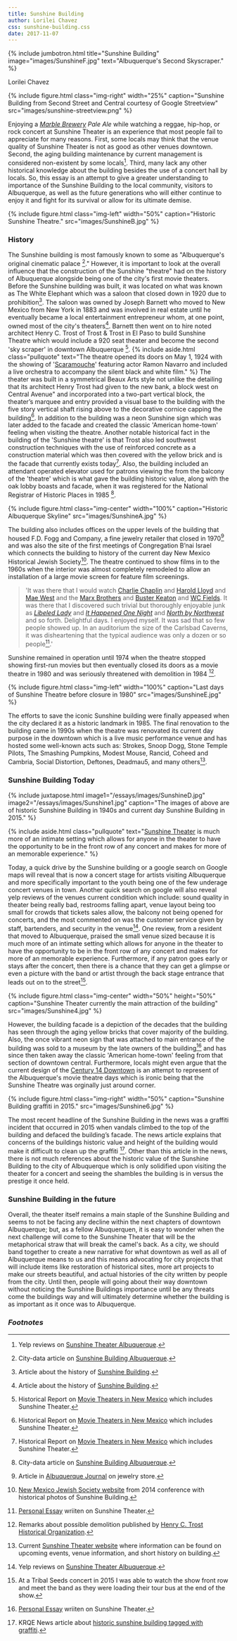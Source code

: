 ```yaml
---
title: Sunshine Building
author: Lorilei Chavez
css: sunshine-building.css
date: 2017-11-07
---
```


{% include jumbotron.html
title="Sunshine Building"
image="images/SunshineF.jpg"
text="Albuquerque's Second Skyscraper."
%} 

Lorilei Chavez


{% include figure.html
class="img-right"
width="25%"
caption="Sunshine Building from Second Street and Central courtesy of Google Streetview"
src="images/sunshine-streetview.png"
%}

Enjoying a *[Marble Brewery](http://www.marblebrewery.com/) Pale Ale* while watching a reggae, hip-hop, or rock concert at Sunshine Theater is an experience that most people fail to appreciate for many reasons. First, some locals may think that the venue quality of Sunshine Theater is not as good as other venues downtown. Second, the aging building maintenance by current management is considered non-existent by some locals[^Yelp-reviews]. Third, many lack any other historical knowledge about the building besides the use of a concert hall by locals. So, this essay is an attempt to give a greater understanding to importance of the Sunshine Building to the local community, visitors to Albuquerque, as well as the future generations who will either continue to enjoy it and fight for its survival or allow for its ultimate demise.

{% include figure.html
class="img-left"
width="50%"
caption="Historic Sunshine Theatre."
src="images/SunshineB.jpg"
%}

### History
The Sunshine building is most famously known to some as "Albuquerque's original cinematic palace [^city-data-article]." However, it is important to look at the overall influence that the construction of the Sunshine "theatre" had on the history of Albuquerque alongside being one of the city's first movie theaters. Before the Sunshine building was built, it was located on what was known as The White Elephant which was a saloon that closed down in 1920 due to prohibition[^historic-abq]. The saloon was owned by Joseph Barnett who moved to New Mexico from New York in 1883 and was involved in real estate until he eventually became a local entertainment entrepreneur whom, at one point, owned most of the city's theaters[^historic-abq]. Barnett then went on to hire noted architect Henry C. Trost of Trost & Trost in El Paso to build Sunshine Theatre which would include a 920 seat theater and become the second 'sky scraper' in downtown Albuquerque [^NM-Historic-preservation].
{% include aside.html
  class="pullquote"
  text="The theatre opened its doors on May 1, 1924 with the showing of '[Scaramouche](http://www.imdb.com/title/tt0014440/)' featuring actor Ramon Navarro and included a live orchestra to accompany the silent black and white film."
  %}
The theater was built in a symmetrical Beaux Arts style not unlike the detailing that its architect Henry Trost had given to the new bank, a block west on Central Avenue" and incorporated into a two-part vertical block, the theater’s marquee and entry provided a visual base to the building with the five story vertical shaft rising above to the decorative cornice capping the building[^NM-Historic-preservation]. In addition to the building was a neon Sunshine sign which was later added to the facade and created the classic 'American home-town' feeling when visiting the theatre. Another notable historical fact in the building of the 'Sunshine theatre' is that Trost also led southwest construction techniques with the use of reinforced concrete as a construction material which was then covered with the yellow brick and is the facade that currently exists today[^NM-Historic-preservation]. Also, the building included an attendant operated elevator used for patrons viewing the from the balcony of the 'theatre' which is what gave the building historic value, along with the oak lobby boasts and facade, when it was registered for the National Registrar of Historic Places in 1985 [^city-data-article]. 

{% include figure.html
  class="img-center"
  width="100%"
  caption="Historic Albuquerque Skyline"
  src="images/SunshineA.jpg" %}

The building also includes offices on the upper levels of the building that housed F.D. Fogg and Company, a fine jewelry retailer that closed in 1970[^ABQ-Journal-article] and was also the site of the first meetings of Congregation B’nai Israel which connects the building to history of the current day New Mexico Historical Jewish Society[^NMJS-website]. The theatre continued to show films in to the 1960s when the interior was almost completely remodeled to allow an installation of a large movie screen for feature film screenings. 

> 'It was there that I would watch [Charlie Chaplin](http://www.imdb.com/name/nm0000122/) and [Harold Lloyd](http://www.imdb.com/name/nm0516001/) and [Mae West](http://www.imdb.com/name/nm0922213/) and the [Marx Brothers](http://www.imdb.com/name/nm2580347/) and [Buster Keaton](http://www.imdb.com/name/nm0000036/?ref_=nv_sr_1) and [WC Fields](http://www.imdb.com/name/nm0001211/?ref_=nv_sr_1). It was there that I discovered such trivial but thoroughly enjoyable junk as *[Libeled Lady](http://www.imdb.com/title/tt0027884/?ref_=nv_sr_2)* and *[It Happened One Night](http://www.imdb.com/title/tt0025316/?ref_=nv_sr_1)* and *[North by Northwest](http://www.imdb.com/title/tt0053125/?ref_=nv_sr_1)* and so forth. Delightful days. I enjoyed myself. It was sad that so few people showed up. In an auditorium the size of the Carlsbad Caverns, it was disheartening that the typical audience was only a dozen or so people[^RJ-Buffalo-Article].'

Sunshine remained in operation until 1974 when the theatre stopped showing first-run movies but then eventually closed its doors as a movie theatre in 1980 and was seriously threatened with demolition in 1984 [^HCT-historical-organization]. 

{% include figure.html
  class="img-left"
  width="100%"
  caption="Last days of Sunshine Theatre before closure in 1980"
  src="images/SunshineE.jpg" %}
  
The efforts to save the iconic Sunshine building were finally appeased when the city declared it as a historic landmark in 1985. The final renovation to the building came in 1990s when the theatre was renovated its current day purpose in the downtown which is a live music performance venue and has hosted some well-known acts such as: Strokes, Snoop Dogg, Stone Temple Pilots, The Smashing Pumpkins, Modest Mouse, Rancid, Coheed and Cambria, Social Distortion, Deftones, Deadmau5, and many others[^Sunshine-live].

### Sunshine Building Today

{% include juxtapose.html
image1="/essays/images/SunshineD.jpg"
image2="/essays/images/Sunshine1.jpg"
caption="The images of above are of historic Sunshine Building in 1940s and current day Sunshine Building in 2015."
%}

{% include aside.html
  class="pullquote"
  text="[Sunshine Theater](http://www.sunshinetheaterlive.com/) is much more of an intimate setting which allows for anyone in the theater to have the opportunity to be in the front row of any concert and makes for more of an memorable experience."
  %}
  
Today, a quick drive by the Sunshine building or a google search on Google maps will reveal that is now a concert stage for artists visiting Albuquerque and more specifically important to the youth being one of the few underage concert venues in town. Another quick search on google will also reveal yelp reviews of the venues current condition which include: sound quality in theater being really bad, restrooms falling apart, venue layout being too small for crowds that tickets sales allow, the balcony not being opened for concerts, and the most commented on was the customer service given by staff, bartenders, and security in the venue[^Yelp-reviews]. One review, from a resident that moved to Albuquerque, praised the small venue sized because it is much more of an intimate setting which allows for anyone in the theater to have the opportunity to be in the front row of any concert and makes for more of an memorable experience. Furthermore, if any patron goes early or stays after the concert, then there is a chance that they can get a glimpse or even a picture with the band or artist through the back stage entrance that leads out on to the street[^Personal-account]. 

{% include figure.html
  class="img-center"
  width="50%"
  height="50%"
  caption="Sunshine Theater currently the main attraction of the building"
  src="images/Sunshine4.jpg" %}
  
However, the building facade is a depiction of the decades that the building has seen through the aging yellow bricks that cover majority of the building. Also, the once vibrant neon sign that was attached to main entrance of the building was sold to a museum by the late owners of the building[^RJ-Buffalo-Article] and has since then taken away the classic 'American home-town' feeling from that section of downtown central. Furthermore, locals might even argue that the current design of the [Century 14 Downtown](http://cinematreasures.org/theaters/44973) is an attempt to represent of the Albuquerque's movie theatre days which is ironic being that the Sunshine Theatre was orginally just around corner. 

 {% include figure.html
class="img-right"
width="50%"
caption="Sunshine Building graffiti in 2015."
src="images/Sunshine6.jpg"
%}

The most recent headline of the Sunshine Building in the news was a graffiti incident that occurred in 2015 when vandals climbed to the top of the building and defaced the building’s facade. The news article explains that concerns of the buildings historic value and height of the building would make it difficult to clean up the graffiti [^KRQE-Article]. Other than this article in the news, there is not much references about the historic value of the Sunshine Building to the city of Albuquerque which is only solidified upon visiting the theater for a concert and seeing the shambles the building is in versus the prestige it once held.
  
### Sunshine Building in the future

Overall, the theater itself remains a main staple of the Sunshine Building and seems to not be facing any decline within the next chapters of downtown Albuquerque; but, as a fellow Albuquerquen, it is easy to wonder when the next challenge will come to the Sunshine Theater that will be the metaphorical straw that will break the camel's back. As a city, we should band together to create a new narrative for what downtown as well as all of Albuquerque means to us and this means advocating for city projects that will include items like restoration of historical sites, more art projects to make our streets beautiful, and actual histories of the city written by people from the city. Until then, people will going about their way downtown without noticing the Sunshine Buildings importance until be  any threats come the buildings way and will ultimately determine whether the building is as important as it once was to Albuquerque.

### *Footnotes*
[^KRQE-Article]: KRQE News article about [historic sunshine building tagged with graffiti](https://www.krqe.com/2015/02/23/historic-sunshine-building-tagged-with-graffiti/).

[^Yelp-reviews]: Yelp reviews on [Sunshine Theater Albuquerque](https://www.yelp.com/biz/sunshine-theater-albuquerque).

[^city-data-article]: City-data article on [Sunshine Building Albuquerque](https://www.city-data.com/articles/Sunshine-Building-Albuquerque-New-Mexico.html). 

[^historic-abq]: Article about the history of [Sunshine Building](https://www.historicabq.org/sunshine-building.html).

[^city-of-Abq-Historical-landmarks]: City of Albuquerque's [Historical landmarks](https://www.cabq.gov/planning/boards-commissions/landmarks-urban-conservation-commission/historic-landmarks) listing.

[^NM-Historic-preservation]: Historical Report on [Movie Theaters in New Mexico](https://www.nmhistoricpreservation.org/assets/files/historic-contexts-and-reports/Movie-Theaters-in-New-Mexico-MPDF-Final-Sent-to-NPS.pdf) which includes Sunshine Theater.

[^ABQ-Journal-article]: Article in [Albuquerque Journal](https://www.abqjournal.com/biz/265961outlook12-02-04.htm) on jewelry store.

[^NMJS-website]: [New Mexico Jewish Society website](https://www.nmjhs.org/2014-conference/) from 2014 conference with historical photos of Sunshine Building.

[^HCT-historical-organization]: Remarks about possible demolition published by [Henry C. Trost Historical Organization](https://www.henrytrost.org/buildings/sunshine-theatre-and-office-building/).

[^Sunshine-live]: Current [Sunshine Theater website](https://www.sunshinetheaterlive.com/page/about-sunshine-theater) where information can be found on upcoming events, venue information, and short history on building.

[^Personal-account]: At a Tribal Seeds concert in 2015 I was able to watch the show front row and meet the band as they were loading their tour bus at the end of the show.

[^RJ-Buffalo-Article]: [Personal Essay](https://www.rjbuffalo.com/sunshine.html) wriiten on Sunshine Theater.







[^source]: ENTER SOURCE NOTE HERE
<https://www.cinematreasures.org/theaters/10528>

[^source]: ENTER SOURCE NOTE HERE
<https://www.en.wikipedia.org/wiki/Sunshine_Building>

[^source]: ENTER SOURCE NOTE HERE
<https://www.flickr.com/photos/stevenm_61/34813178582>


















